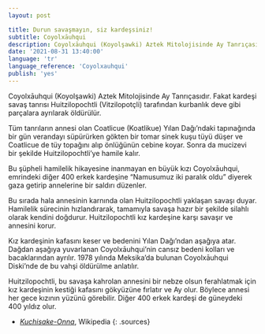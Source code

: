 ```yaml
---
layout: post

title: Durun savaşmayın, siz kardeşsiniz!
subtitle: Coyolxāuhqui
description: Coyolxāuhqui (Koyolşawki) Aztek Mitolojisinde Ay Tanrıçasıdır. Fakat kardeşi savaş tanrısı Huitzilopochtli (Vitzilopotçli) tarafından kurbanlık deve gibi parçalara ayrılarak öldürülür.
date: '2021-08-31 13:40:00'
language: 'tr'
language_reference: 'Coyolxauhqui'
publish: 'yes'
---
```

Coyolxāuhqui (Koyolşawki) Aztek Mitolojisinde Ay Tanrıçasıdır. Fakat kardeşi savaş tanrısı Huitzilopochtli (Vitzilopotçli) tarafından kurbanlık deve gibi parçalara ayrılarak öldürülür. 

Tüm tanrıların annesi olan Coatlicue (Koatlikue) Yılan Dağı’ndaki tapınağında bir gün verandayı süpürürken gökten bir tomar sinek kuşu tüyü düşer ve Coatlicue de tüy topağını alıp önlüğünün cebine koyar. Sonra da mucizevi bir şekilde Huitzilopochtli’ye hamile kalır.

Bu şüpheli hamilelik hikayesine inanmayan en büyük kızı Coyolxāuhqui, emrindeki diğer 400 erkek kardeşine “Namusumuz iki paralık oldu” diyerek gaza getirip annelerine bir saldırı düzenler.

Bu sırada hala annesinin karnında olan Huitzilopochtli yaklaşan savaşı duyar. Hamilelik sürecinin hızlandırarak, tamamıyla savaşa hazır bir şekilde silahlı olarak kendini doğdurur. Huitzilopochtli kız kardeşine karşı savaşır ve annesini korur.

Kız kardeşinin kafasını keser ve bedenini Yılan Dağı’ndan aşağıya atar. Dağdan aşağıya yuvarlanan Coyolxāuhqui’nin cansız bedeni kolları ve bacaklarından ayrılır. 1978 yılında Meksika’da bulunan Coyolxāuhqui Diski’nde de bu vahşi öldürülme anlatılır.

Huitzilopochtli, bu savaşa kahrolan annesini bir nebze olsun ferahlatmak için kız kardeşinin kestiği kafasını gökyüzüne fırlatır ve Ay olur. Böylece annesi her gece kızının yüzünü görebilir. Diğer 400 erkek kardeşi de güneydeki 400 yıldız olur.

+ *[Kuchisake-Onna](https://tr.wikipedia.org/wiki/Kuchisake-onna)*, Wikipedia
{: .sources}
